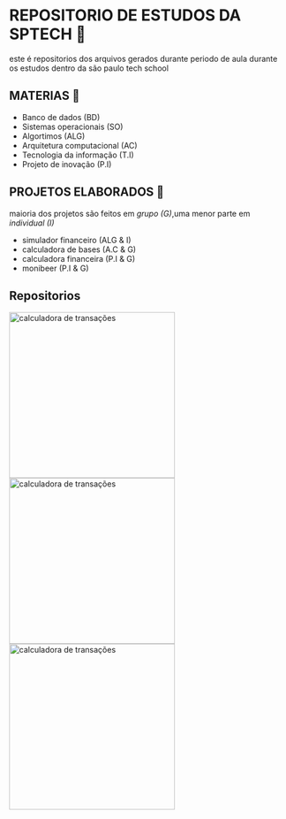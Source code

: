 # REPOSITORIO DE ESTUDOS DA SPTECH 🎒
este é repositorios dos arquivos gerados durante periodo de aula durante os estudos dentro da são paulo tech school 

## MATERIAS 📕

- Banco de dados (BD) 
- Sistemas operacionais (SO) 
- Algortimos (ALG)
- Arquitetura computacional (AC)
- Tecnologia da informação (T.I)
- Projeto de inovação (P.I)

## PROJETOS ELABORADOS 🚀

maioria dos projetos são feitos em *grupo (G)*,uma menor parte em *individual (I)* 

- simulador financeiro (ALG & I)
- calculadora de bases (A.C & G)
- calculadora financeira (P.I & G)
- monibeer  (P.I & G)

## Repositorios

<img src='https://github.com/user-attachments/assets/1fc8a603-c38b-479d-aa78-6165e38dca5c' alt='calculadora de transações' width='300' heigth='200' style='object-fit:cover;'/>
<img src='https://github.com/user-attachments/assets/f5f2888b-222c-42ee-9b28-52860119284b' alt='calculadora de transações' width='300' heigth='200' style='object-fit:cover;'/>
<img src='https://github.com/user-attachments/assets/28eee640-0c18-431b-a738-c2c2a8186129' alt='calculadora de transações' width='300' heigth='200' style='object-fit:cover;'/>
